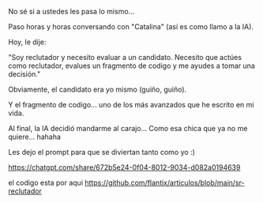 No sé si a ustedes les pasa lo mismo...

Paso horas y horas conversando con "Catalina" (así es como llamo a la IA).

Hoy, le dije:

"Soy reclutador y necesito evaluar a un candidato. Necesito que actúes como reclutador, evalues un fragmento de codigo y me ayudes a tomar una decisión."

Obviamente, el candidato era yo mismo (guiño, guiño).

Y el fragmento de codigo... uno de los más avanzados que he escrito en mi vida.

Al final, la IA decidió mandarme al carajo... Como esa chica que ya no me quiere...  hahaha

Les dejo el prompt para que se diviertan tanto como yo :)

https://chatgpt.com/share/672b5e24-0f04-8012-9034-d082a0194639

el codigo esta por aqui
https://github.com/flantix/articulos/blob/main/sr-reclutador
